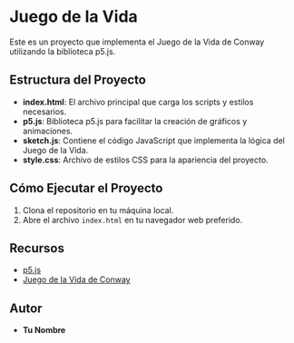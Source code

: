 # Juego de la Vida

Este es un proyecto que implementa el Juego de la Vida de Conway utilizando la biblioteca p5.js.

## Estructura del Proyecto

- **index.html**: El archivo principal que carga los scripts y estilos necesarios.
- **p5.js**: Biblioteca p5.js para facilitar la creación de gráficos y animaciones.
- **sketch.js**: Contiene el código JavaScript que implementa la lógica del Juego de la Vida.
- **style.css**: Archivo de estilos CSS para la apariencia del proyecto.

## Cómo Ejecutar el Proyecto

1. Clona el repositorio en tu máquina local.
2. Abre el archivo `index.html` en tu navegador web preferido.

## Recursos

- [p5.js](https://p5js.org/)
- [Juego de la Vida de Conway](https://es.wikipedia.org/wiki/Juego_de_la_vida)

## Autor

- **Tu Nombre**
